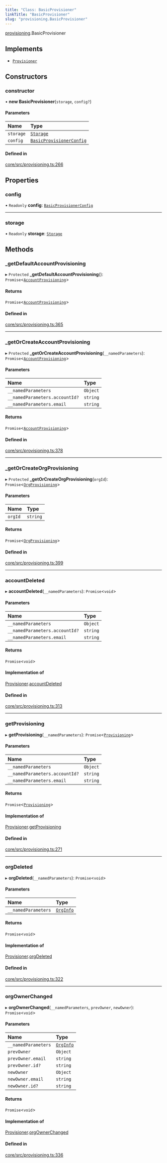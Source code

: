 ```yaml
---
title: "Class: BasicProvisioner"
linkTitle: "BasicProvisioner"
slug: "provisioning.BasicProvisioner"
---
```


[provisioning](../../modules/provisioning).BasicProvisioner

## Implements

-   [`Provisioner`](../../interfaces/provisioning.Provisioner)

## Constructors

### constructor

• **new BasicProvisioner**(`storage`, `config?`)

#### Parameters

| Name      | Type                                                               |
| :-------- | :----------------------------------------------------------------- |
| `storage` | [`Storage`](../../interfaces/storage.Storage)                      |
| `config`  | [`BasicProvisionerConfig`](../provisioning.BasicProvisionerConfig) |

#### Defined in

[core/src/provisioning.ts:266](https://github.com/padloc/padloc/blob/b00eb4fd/packages/core/src/provisioning.ts#L266)

## Properties

### config

• `Readonly` **config**:
[`BasicProvisionerConfig`](../provisioning.BasicProvisionerConfig)

---

### storage

• `Readonly` **storage**: [`Storage`](../../interfaces/storage.Storage)

## Methods

### \_getDefaultAccountProvisioning

▸ `Protected` **\_getDefaultAccountProvisioning**():
`Promise`<[`AccountProvisioning`](../provisioning.AccountProvisioning)\>

#### Returns

`Promise`<[`AccountProvisioning`](../provisioning.AccountProvisioning)\>

#### Defined in

[core/src/provisioning.ts:365](https://github.com/padloc/padloc/blob/b00eb4fd/packages/core/src/provisioning.ts#L365)

---

### \_getOrCreateAccountProvisioning

▸ `Protected` **\_getOrCreateAccountProvisioning**(`__namedParameters`):
`Promise`<[`AccountProvisioning`](../provisioning.AccountProvisioning)\>

#### Parameters

| Name                           | Type     |
| :----------------------------- | :------- |
| `__namedParameters`            | `Object` |
| `__namedParameters.accountId?` | `string` |
| `__namedParameters.email`      | `string` |

#### Returns

`Promise`<[`AccountProvisioning`](../provisioning.AccountProvisioning)\>

#### Defined in

[core/src/provisioning.ts:378](https://github.com/padloc/padloc/blob/b00eb4fd/packages/core/src/provisioning.ts#L378)

---

### \_getOrCreateOrgProvisioning

▸ `Protected` **\_getOrCreateOrgProvisioning**(`orgId`):
`Promise`<[`OrgProvisioning`](../provisioning.OrgProvisioning)\>

#### Parameters

| Name    | Type     |
| :------ | :------- |
| `orgId` | `string` |

#### Returns

`Promise`<[`OrgProvisioning`](../provisioning.OrgProvisioning)\>

#### Defined in

[core/src/provisioning.ts:399](https://github.com/padloc/padloc/blob/b00eb4fd/packages/core/src/provisioning.ts#L399)

---

### accountDeleted

▸ **accountDeleted**(`__namedParameters`): `Promise`<`void`\>

#### Parameters

| Name                           | Type     |
| :----------------------------- | :------- |
| `__namedParameters`            | `Object` |
| `__namedParameters.accountId?` | `string` |
| `__namedParameters.email`      | `string` |

#### Returns

`Promise`<`void`\>

#### Implementation of

[Provisioner](../../interfaces/provisioning.Provisioner).[accountDeleted](../interfaces/provisioning.Provisioner#accountdeleted)

#### Defined in

[core/src/provisioning.ts:313](https://github.com/padloc/padloc/blob/b00eb4fd/packages/core/src/provisioning.ts#L313)

---

### getProvisioning

▸ **getProvisioning**(`__namedParameters`):
`Promise`<[`Provisioning`](../provisioning.Provisioning)\>

#### Parameters

| Name                           | Type     |
| :----------------------------- | :------- |
| `__namedParameters`            | `Object` |
| `__namedParameters.accountId?` | `string` |
| `__namedParameters.email`      | `string` |

#### Returns

`Promise`<[`Provisioning`](../provisioning.Provisioning)\>

#### Implementation of

[Provisioner](../../interfaces/provisioning.Provisioner).[getProvisioning](../interfaces/provisioning.Provisioner#getprovisioning)

#### Defined in

[core/src/provisioning.ts:271](https://github.com/padloc/padloc/blob/b00eb4fd/packages/core/src/provisioning.ts#L271)

---

### orgDeleted

▸ **orgDeleted**(`__namedParameters`): `Promise`<`void`\>

#### Parameters

| Name                | Type                                      |
| :------------------ | :---------------------------------------- |
| `__namedParameters` | [`OrgInfo`](../../interfaces/org.OrgInfo) |

#### Returns

`Promise`<`void`\>

#### Implementation of

[Provisioner](../../interfaces/provisioning.Provisioner).[orgDeleted](../interfaces/provisioning.Provisioner#orgdeleted)

#### Defined in

[core/src/provisioning.ts:322](https://github.com/padloc/padloc/blob/b00eb4fd/packages/core/src/provisioning.ts#L322)

---

### orgOwnerChanged

▸ **orgOwnerChanged**(`__namedParameters`, `prevOwner`, `newOwner`):
`Promise`<`void`\>

#### Parameters

| Name                | Type                                      |
| :------------------ | :---------------------------------------- |
| `__namedParameters` | [`OrgInfo`](../../interfaces/org.OrgInfo) |
| `prevOwner`         | `Object`                                  |
| `prevOwner.email`   | `string`                                  |
| `prevOwner.id?`     | `string`                                  |
| `newOwner`          | `Object`                                  |
| `newOwner.email`    | `string`                                  |
| `newOwner.id?`      | `string`                                  |

#### Returns

`Promise`<`void`\>

#### Implementation of

[Provisioner](../../interfaces/provisioning.Provisioner).[orgOwnerChanged](../interfaces/provisioning.Provisioner#orgownerchanged)

#### Defined in

[core/src/provisioning.ts:336](https://github.com/padloc/padloc/blob/b00eb4fd/packages/core/src/provisioning.ts#L336)
